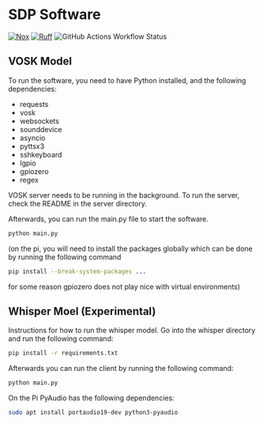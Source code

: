 # SDP Software
[![Nox](https://img.shields.io/badge/%F0%9F%A6%8A-Nox-D85E00.svg)](https://github.com/wntrblm/nox)
[![Ruff](https://img.shields.io/endpoint?url=https://raw.githubusercontent.com/astral-sh/ruff/main/assets/badge/v2.json)](https://github.com/astral-sh/ruff)
![GitHub Actions Workflow Status](https://img.shields.io/github/actions/workflow/status/SysDevProj-18/BrailleAssistant/%2Fworkflows%2Fpython-package.yml)

## VOSK Model
To run the software, you need to have Python installed, and the following dependencies:
- requests
- vosk
- websockets
- sounddevice
- asyncio
- pyttsx3
- sshkeyboard
- lgpio
- gpiozero
- regex

VOSK server needs to be running in the background. To run the server, check the README in the server directory.

Afterwards, you can run the main.py file to start the software.
```bash 
python main.py
```

(on the pi, you will need to install the packages globally which can be done by running the following command
```bash
pip install --break-system-packages ...
```
for some reason gpiozero does not play nice with virtual environments)


## Whisper Moel (Experimental)
Instructions for how to run the whisper model.
Go into the whisper directory and run the following command:
```bash
pip install -r requirements.txt
```
Afterwards you can run the client by running the following command:
```bash
python main.py
```


On the Pi 
PyAudio has the following dependencies:
```bash
sudo apt install portaudio19-dev python3-pyaudio
```

